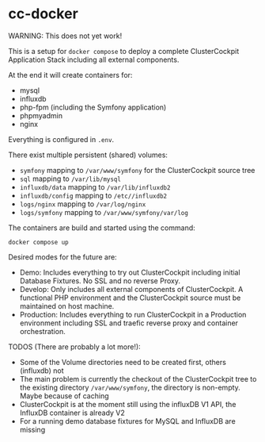 # cc-docker
WARNING: This does not yet work!

This is a setup for `docker compose` to deploy a complete ClusterCockpit Application Stack including all external components.

At the end it will create containers for:
* mysql
* influxdb
* php-fpm (including the Symfony application)
* phpmyadmin
* nginx

Everything is configured in `.env`.

There exist multiple persistent (shared) volumes:
* `symfony` mapping to `/var/www/symfony` for the ClusterCockpit source tree
* `sql` mapping to `/var/lib/mysql`
* `influxdb/data` mapping to `/var/lib/influxdb2`
* `influxdb/config` mapping to `/etc//influxdb2`
* `logs/nginx` mapping to `/var/log/nginx`
* `logs/symfony` mapping to `/var/www/symfony/var/log`

The containers are build and started using the command:
```
docker compose up
```

Desired modes for the future are:

* Demo: Includes everything to try out ClusterCockpit including initial Database Fixtures. No SSL and no reverse Proxy.
* Develop: Only includes all external components of ClusterCockpit. A functional PHP environment and the ClusterCockpit source must be maintained on host machine.
* Production: Includes everything to run ClusterCockpit in a Production environment including SSL and traefic reverse proxy and container orchestration.

TODOS (There are probably a lot more!):
* Some of the Volume directories need to be created first, others (influxdb) not
* The main problem is currently the checkout of the ClusterCockpit tree to the existing directory `/var/www/symfony`, the directory is non-empty. Maybe because of caching
* ClusterCockpit is at the moment still using the influxDB V1 API, the InfluxDB container is already V2
* For a running demo database fixtures for MySQL and InfluxDB are missing
